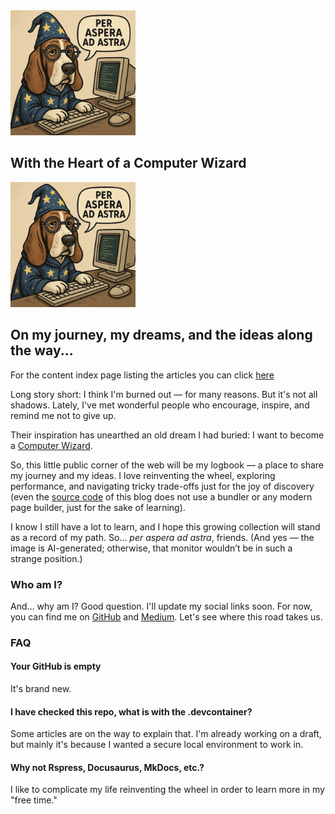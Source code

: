   <main class="grid gap-8 p-3 sm:p-10 place-content-center">
    <section class="flex gap-8 justify-center items-center md:p-20 max-w-5xl place-self-center">
      <div class="hidden md:block w-[200px] grow-1 shrink-0">
        <img src="./assets/wizard.lulita.webp" alt="a funny dog with clothes and typing in a computer" width="200"
          class="rounded-2xl" height="200" />
      </div>
      <hgroup class="flex flex-col gap-5 items-center md:items-stretch">
        <h1
          class="text-shadow-cyan-300 text-shadow-sm text-center font-extrabold md:text-left text-6xl text-title-primary ">
          With the Heart of a Computer
          Wizard</h1>
        <img aria-hidden="true" class="block md:hidden rounded-2xl" src="./assets/wizard.lulita.webp"
          alt="a funny dog with clothes and typing in a computer" width="200" height="200" />
        <h2 class="text-subtitle-primary font-bold text-center md:text-left text-3xl">On my journey, my dreams, and the
          ideas along the way...
        </h2>
      </hgroup>
    </section>
    <section class="max-w-5xl grid gap-6">
      <p>For the content index page listing the articles you can click <a data-client-navigation="hover"
          href="./content-index">here</a></p>
      <p>
        Long story short: I think I'm burned out — for many reasons.
        But it's not all shadows. Lately, I've met wonderful people who encourage, inspire, and remind me not to give
        up.
      </p>
      <p>
        Their inspiration has unearthed an old dream I had buried:
        I want to become a <a href="https://jvns.ca/blog/so-you-want-to-be-a-wizard/">Computer Wizard</a>.
      </p>
      <p>
        So, this little public corner of the web will be my logbook — a place to share my journey and my ideas.
        I love reinventing the wheel, exploring performance, and navigating tricky trade-offs just for the joy of
        discovery (even the <a href="https://github.com/Shadowrunner8095/my-blog">source code</a> of this blog does not
        use a bundler or any modern page builder, just for the sake of learning).
      </p>
      <p>
        I know I still have a lot to learn, and I hope this growing collection will stand as a record of my path.
        So… <em>per aspera ad astra</em>, friends.
        (And yes — the image is AI-generated; otherwise, that monitor wouldn’t be in such a strange position.)
      </p>
    </section>
    <section class="max-w-5xl grid gap-6">
      <h3 class="text-subtitle-primary font-bold text-3xl">Who am I?</h3>
      <p>
        And… why am I? Good question. I'll update my social links soon.
        For now, you can find me on <a href="https://github.com/shadowRunner8095/my-blog">GitHub</a>
        and <a href="https://medium.com/@shadowrunner8095">Medium</a>. Let's see where this road takes us.
      </p>
    </section>
    <section class="max-w-5xl grid gap-6">
      <h3 class="text-subtitle-primary font-bold text-3xl">FAQ</h3>
      <div class="grid gap-3">
        <h4 class="font-bold">
          Your GitHub is empty
        </h4>
        <p>
          It's brand new.
        </p>
      </div>
      <div class="grid gap-3">
        <h4 class="font-bold">
          I have checked this repo, what is with the .devcontainer?
        </h4>
        <p>
          Some articles are on the way to explain that. I'm already working on a draft, but mainly it's because I wanted
          a secure local environment to work in.
        </p>
      </div>
      <div class="grid gap-3">
        <h4 class="font-bold">
          Why not Rspress, Docusaurus, MkDocs, etc.?
        </h4>
        <p>
          I like to complicate my life reinventing the wheel in order to learn more in my "free time."
        </p>
      </div>
    </section>
  </main>